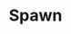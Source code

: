 ---
title: Spawn
issue: 60A
issue_nr: 60
full_title: Dwarfed
subtitle: ""
story_arc: ""
crossover: ""
variant: A
publisher: Image Comics
creators: 
  - Todd McFarlane
  - Greg Capullo
  - Chance Wolf
release_date: Apr 1997
release_year: 1997
genre:
  - Action
  - Adventure
  - Horror
  - Super-Heroes
format: Comic
pages: 32
signed_by: ""
price: 1.95
---